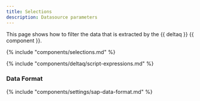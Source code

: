 ```yaml
---
title: Selections
description: Datasource parameters
---
```


This page shows how to filter the data that is extracted by the {{ deltaq }} {{ component }}.

{% include "components/selections.md" %}

{% include "components/deltaq/script-expressions.md" %}

### Data Format

{% include "components/settings/sap-data-format.md"  %}
